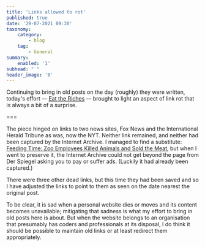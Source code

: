 ```yaml
---
title: 'Links allowed to rot'
published: true
date: '29-07-2021 09:30'
taxonomy:
    category:
        - blog
    tag:
        - General
summary:
    enabled: '1'
subhead: " "
header_image: '0'
---
```


Continuing to bring in old posts on the day (roughly) they were written, today's effort — [Eat the Riches](https://www.jeremycherfas.net/blog/eat-the-riches) — brought to light an aspect of link rot that is always a bit of a surprise. 

===

The piece hinged on links to two news sites, Fox News and the International Herald Tribune as was, now the NYT. Neither link remained, and neither had been captured by the Internet Archive. I managed to find a substitute: [Feeding Time: Zoo Employees Killed Animals and Sold the Meat](https://www.spiegel.de/international/zeitgeist/feeding-time-zoo-employees-killed-animals-and-sold-the-meat-a-495419.html), but when I went to preserve it, the Internet Archive could not get beyond the page from Der Spiegel asking you to pay or suffer ads. (Luckily it had already been captured.)

There were three other dead links, but this time they had been saved and so I have adjusted the links to point to them as seen on the date nearest the original post. 

To be clear, it is sad when a personal website dies or moves and its content becomes unavailable; mitigating that sadness is what my effort to bring in old posts here is about. But when the website belongs to an organisation that presumably has coders and professionals at its disposal, I do think it should be possible to maintain old links or at least redirect them appropriately.
